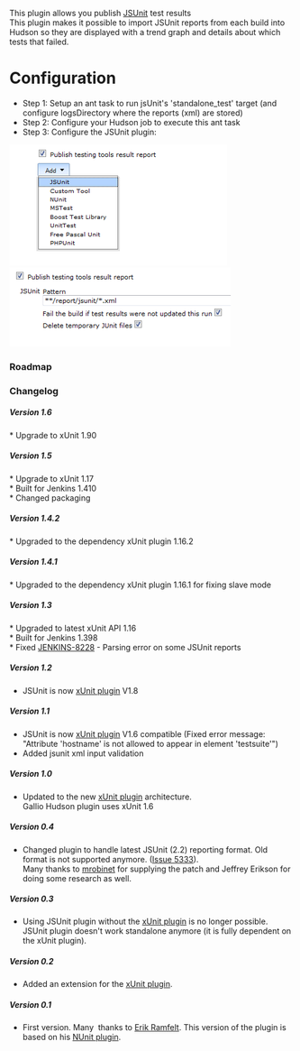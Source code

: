 This plugin allows you publish [JSUnit](http://www.jsunit.net/) test
results   
This plugin makes it possible to import JSUnit reports from each build
into Hudson so they are displayed with a trend graph and details about
which tests that failed.

# Configuration

-   Step 1: Setup an ant task to run jsUnit's 'standalone\_test' target
    (and configure logsDirectory where the reports (xml) are stored) 
-   Step 2: Configure your Hudson job to execute this ant task
-   Step 3: Configure the JSUnit plugin:  

![](docs/images/Select_testing_tool_result.png)
![](docs/images/Configure_pattern.png)  

  
  

### Roadmap

### Changelog

##### Version 1.6

\* Upgrade to xUnit 1.90

##### Version 1.5

\* Upgrade to xUnit 1.17  
\* Built for Jenkins 1.410  
\* Changed packaging

##### Version 1.4.2

\* Upgraded to the dependency xUnit plugin 1.16.2

##### Version 1.4.1

\* Upgraded to the dependency xUnit plugin 1.16.1 for fixing slave mode

##### Version 1.3

\* Upgraded to latest xUnit API 1.16  
\* Built for Jenkins 1.398  
\* Fixed
[JENKINS-8228](https://issues.jenkins-ci.org/browse/JENKINS-8228) -
Parsing error on some JSUnit reports

##### Version 1.2

-   JSUnit is now [xUnit
    plugin](http://wiki.jenkins-ci.org/display/HUDSON/xUnit+Plugin) V1.8

##### Version 1.1

-   JSUnit is now [xUnit
    plugin](http://wiki.jenkins-ci.org/display/HUDSON/xUnit+Plugin) V1.6
    compatible (Fixed error message: "Attribute 'hostname' is not
    allowed to appear in element 'testsuite'")
-   Added jsunit xml input validation

##### Version 1.0

-   Updated to the new [xUnit
    plugin](http://localhost:8085/display/JENKINS/xUnit+Plugin)
    architecture.  
    Gallio Hudson plugin uses xUnit 1.6

##### Version 0.4

-   Changed plugin to handle latest JSUnit (2.2) reporting format. Old
    format is not supported anymore. ([Issue
    5333](http://issues.jenkins-ci.org/browse/JENKINS-5333)).  
    Many thanks to
    [mrobinet](http://issues.jenkins-ci.org/secure/ViewProfile.jspa?name=mrobinet)
    for supplying the patch and Jeffrey Erikson for doing some research
    as well.

##### Version 0.3

-   Using JSUnit plugin without the [xUnit
    plugin](http://wiki.jenkins-ci.org/display/HUDSON/xUnit+Plugin) is
    no longer possible. JSUnit plugin doesn't work standalone anymore
    (it is fully dependent on the xUnit plugin).

##### Version 0.2

-   Added an extension for the [xUnit
    plugin](http://wiki.jenkins-ci.org/display/HUDSON/xUnit+Plugin).

##### Version 0.1

-   First version. Many  thanks to [Erik
    Ramfelt](http://wiki.jenkins-ci.org/display/~redsolo). This version
    of the plugin is based on his [NUnit
    plugin](http://wiki.jenkins-ci.org/display/HUDSON/NUnit+Plugin).
